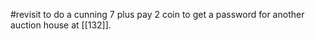 #revisit  to do a cunning 7 plus pay 2 coin to get a password for another auction house at [[132]].

